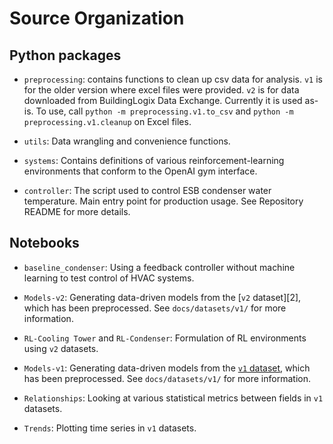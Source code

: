 # Source Organization

## Python packages

* `preprocessing`: contains functions to clean up csv data for analysis. `v1` is for the older version where excel files were provided. `v2` is for data downloaded from BuildingLogix Data Exchange. Currently it is used as-is. To use, call `python -m preprocessing.v1.to_csv` and `python -m preprocessing.v1.cleanup` on Excel files.

* `utils`: Data wrangling and convenience functions.

* `systems`: Contains definitions of various reinforcement-learning environments that conform to the OpenAI gym interface.

* `controller`: The script used to control ESB condenser water temperature. Main entry point for production usage. See Repository README for more details.

## Notebooks

* `baseline_condenser`: Using a feedback controller without machine learning to test control of HVAC systems.

* `Models-v2`: Generating data-driven models from the [`v2` dataset][2], which has been preprocessed. See `docs/datasets/v1/` for more information.

* `RL-Cooling Tower` and `RL-Condenser`: Formulation of RL environments using `v2` datasets.

* `Models-v1`: Generating data-driven models from the [`v1` dataset][1], which has been preprocessed. See `docs/datasets/v1/` for more information.

* `Relationships`: Looking at various statistical metrics between fields in `v1` datasets.

* `Trends`: Plotting time series in `v1` datasets.


[1]: ./docs/datasets/v1/dataset.md
[1]: ./docs/datasets/v2/dataset.md